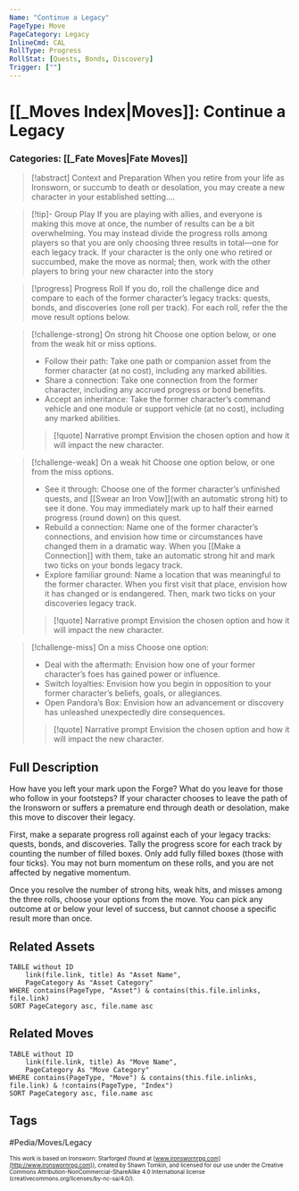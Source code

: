 ```yaml
---
Name: "Continue a Legacy"
PageType: Move
PageCategory: Legacy
InlineCmd: CAL
RollType: Progress
RollStat: [Quests, Bonds, Discovery]
Trigger: [""] 
---
```

# [[_Moves Index|Moves]]: Continue a Legacy
### Categories: [[_Fate Moves|Fate Moves]]
>[!abstract]  Context and Preparation
>When you retire from your life as Ironsworn, or succumb to death or desolation, you may create a new character in your established setting....

> [!tip]- Group Play
> If you are playing with allies, and everyone is making this move at once, the number of results can be a bit overwhelming. You may instead divide the progress rolls among players so that you are only choosing three results in total—one for each legacy track. If your character is the only one who retired or succumbed, make the move as normal; then, work with the other players to bring your new character into the story

> [!progress] Progress Roll
>  If you do, roll the challenge dice and compare to each of the former character’s legacy tracks: quests, bonds, and discoveries (one roll per track).
>  For each roll, refer the the move result options below.

> [!challenge-strong] On strong hit
>  Choose one option below, or one from the weak hit or miss options.
> -  Follow their path: Take one path or companion asset from the former character (at no cost), including any marked abilities.
> -  Share a connection: Take one connection from the former character, including any accrued progress or bond benefits.
> - Accept an inheritance: Take the former character’s command vehicle and one module or support vehicle (at no cost), including any marked abilities.
> > [!quote] Narrative prompt
> > Envision the chosen option and how it will impact the new character.

> [!challenge-weak] On a weak hit
> Choose one option below, or one from the miss options.
>-  See it through: Choose one of the former character’s unfinished quests, and [[Swear an Iron Vow]](with an automatic strong hit) to see it done. You may immediately mark up to half their earned progress (round down) on this quest.
>- Rebuild a connection: Name one of the former character’s connections, and envision how time or circumstances have changed them in a dramatic way. When you [[Make a Connection]] with them, take an automatic strong hit and mark two ticks on your bonds legacy track.
>- Explore familiar ground: Name a location that was meaningful to the former character. When you first visit that place, envision how it has changed or is endangered. Then, mark two ticks on your discoveries legacy track.
> > [!quote] Narrative prompt
> > Envision the chosen option and how it will impact the new character.

> [!challenge-miss] On a miss
> Choose one option:
>- Deal with the aftermath: Envision how one of your former character’s foes has gained power or influence.
>- Switch loyalties: Envision how you begin in opposition to your former character’s beliefs, goals, or allegiances.
>-  Open Pandora’s Box: Envision how an advancement or discovery has unleashed unexpectedly dire consequences.
> > [!quote] Narrative prompt
> > Envision the chosen option and how it will impact the new character.

## Full Description
How have you left your mark upon the Forge? What do you leave for those who follow in your footsteps? If your character chooses to leave the path of the Ironsworn or suffers a premature end through death or desolation, make this move to discover their legacy. 

First, make a separate progress roll against each of your legacy tracks: quests, bonds, and discoveries. Tally the progress score for each track by counting the number of filled boxes. Only add fully filled boxes (those with four ticks). You may not burn momentum on these rolls, and you are not affected by negative momentum. 

Once you resolve the number of strong hits, weak hits, and misses among the three rolls, choose your options from the move. You can pick any outcome at or below your level of success, but cannot choose a specific result more than once.

## Related Assets
```dataview
TABLE without ID
	link(file.link, title) As "Asset Name",
	PageCategory As "Asset Category"
WHERE contains(PageType, "Asset") & contains(this.file.inlinks, file.link)
SORT PageCategory asc, file.name asc
```

## Related Moves
```dataview
TABLE without ID
	link(file.link, title) As "Move Name",
	PageCategory As "Move Category"
WHERE contains(PageType, "Move") & contains(this.file.inlinks, file.link) & !contains(PageType, "Index")
SORT PageCategory asc, file.name asc
```

## Tags

#Pedia/Moves/Legacy 

<font size=-2>This work is based on Ironsworn: Starforged (found at [www.ironswornrpg.com](http://www.ironswornrpg.com)), created by Shawn Tomkin, and licensed for our use under the Creative Commons Attribution-NonCommercial-ShareAlike 4.0 International license  (creativecommons.org/licenses/by-nc-sa/4.0/).</font>